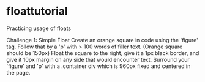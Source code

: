 floattutorial
=============

Practicing usage of floats

Challenge 1: Simple Float
Create an orange square in code using the 'figure' tag. Follow that by a 'p' with > 100 words of filler text.
(Orange square should be 150px)
Float the square to the right, give it a 1px black border, and give it 10px margin on any side that would encounter text.
Surround your 'figure' and 'p' with a .container div which is 960px fixed and centered in the page.

